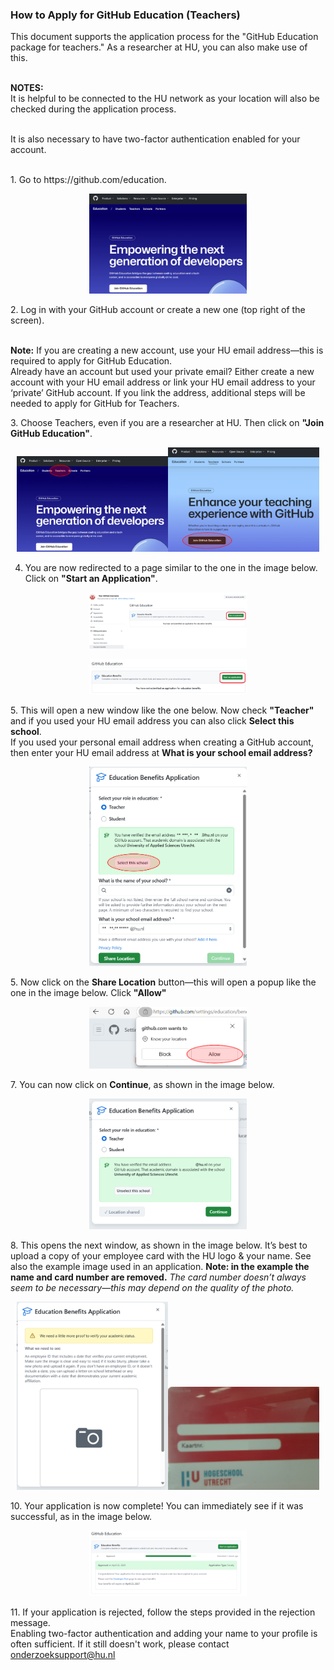 ### How to Apply for GitHub Education (Teachers)
This document supports the application process for the "GitHub Education package for teachers." As a researcher at HU, you can also make use of this.<p>
<br><strong>NOTES:</strong><br> It is helpful to be connected to the HU network as your location will also be checked during the application process.<p></p><br> It is also necessary to have two-factor authentication enabled for your account. 
</p>
<br>
1. Go to https://github.com/education.
   <p align="center"><img width="50%" height="50%" src="https://github.com/uashogeschoolutrecht/.github/blob/main/images/github_ed_img/GitHub_edu_page.png"></p>
2. Log in with your GitHub account or create a new one (top right of the screen).
   <p>
    <br><strong>Note:</strong> If you are creating a new account, use your HU email address—this is required to apply for GitHub Education. 
    <br>Already have an account but used your private email? Either create a new account with your HU email address or link your HU email address to your ‘private’ GitHub account. If you link the address, additional steps will be needed to apply for GitHub for Teachers.
    </p>
3. Choose Teachers, even if you are a researcher at HU. Then click on <strong>"Join GitHub Education"</strong>.<p align="center"><img align="left"><img width="48%" height="48%" src="https://github.com/uashogeschoolutrecht/.github/blob/main/images/github_ed_img/pick_teacher_marked.PNG"></img><img align="right"><img width="48%" height="48%" src="https://github.com/uashogeschoolutrecht/.github/blob/main/images/github_ed_img/teacher_join.PNG"></img></p>

4. You are now redirected to a page similar to the one in the image below. Click on <strong>"Start an Application"</strong>. 
<p align="center"><img width="50%" height="50%" src="https://github.com/uashogeschoolutrecht/.github/blob/main/images/github_ed_img/apply.png"></p>
<p align="center"><img width="50%" height="50%" src="https://github.com/uashogeschoolutrecht/.github/blob/main/images/github_ed_img/apply2.png"></p>
5. This will open a new window like the one below. Now check <strong>"Teacher"</strong> and if you used your HU email address you can also click <strong>Select this school</strong>.
<br> If you used your personal email address when creating a GitHub account, then enter your HU email address at <strong>What is your school email address?</strong>
   <p align="center"><img width="50%" height="50%" src="https://github.com/uashogeschoolutrecht/.github/blob/main/images/github_ed_img/apply_popup.PNG"></p>
5. Now click on the <strong>Share Location</strong> button—this will open a popup like the one in the image below. Click <strong>"Allow"</strong><p align="center"><img width="50%" height="50%" src="https://github.com/uashogeschoolutrecht/.github/blob/main/images/github_ed_img/allow_location_popup.PNG"></p>
7. You can now click on <strong>Continue</strong>, as shown in the image below.<p align="center"><img width="50%" height="50%" src="https://github.com/uashogeschoolutrecht/.github/blob/main/images/github_ed_img/continue_popup.PNG"></p>
8. This opens the next window, as shown in the image below. It’s best to upload a copy of your employee card with the HU logo & your name. See also the example image used in an application. <strong>Note: in the example the name and card number are removed.</strong><em> The card number doesn’t always seem to be necessary—this may depend on the quality of the photo.</em><p align="center"><img align="left"><img width="48%" height="48%" src="https://github.com/uashogeschoolutrecht/.github/blob/main/images/github_ed_img/id_check.png"></img><img align="right"><img width="48%" height="48%" src="https://github.com/uashogeschoolutrecht/.github/blob/main/images/github_ed_img/id_example_image.JPG"></img></p>
10. Your application is now complete! You can immediately see if it was successful, as in the image below. <p align="center"><img width="50%" height="50%" src="https://github.com/uashogeschoolutrecht/.github/blob/main/images/github_ed_img/done_2.png"></p> 
11.  If your application is rejected, follow the steps provided in the rejection message.<br> Enabling two-factor authentication and adding your name to your profile is often sufficient. If it still doesn't work, please contact <a href="mailto:onderzoeksupport@hu.nl?subject=Probleem%20bij%20aanvraag%20GitHub%20Education">onderzoeksupport@hu.nl</a>
